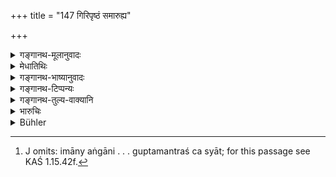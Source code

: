 +++
title = "147 गिरिपृष्ठं समारुह्य"

+++

<details><summary>गङ्गानथ-मूलानुवादः</summary>

Having ascended the top of a hill, or a house, and retiring into solitude,—or in a desolate forst he shall hold counsel, unobserved.—(147)
</details>

<details><summary>मेधातिथिः</summary>

मन्त्रदेशविधिः । **रहोगतः** विविक्ते निर्जने देशे स्थितः । **अविभावितः** अनुमानेनापि यथा न जना जानन्ति "दं वस्तु विद्यते" इति, तथा कुर्यात् । **निःशलाकम्** । शलाका इषीकाः । यत्र तृणम् अपि नास्ति, येन "न कश्चित् तिष्ठति" इति संभावनास्ति, तन् **निःशलाकम्** । इमान्य्[^१६३] अङ्गानि- कर्मणाम् आरम्भोपायः, पुरुषद्रव्यसंपत्, देशकालविभागः, विनिपातप्रतीकारः, कार्यसिद्धिर् इति । अथ वा प्रार्थनाकालं नातिपातयेत् तत्र दीर्घो मन्त्रः स्यात् । न तेषां ब्रूयात् गुप्तमन्त्रश् च स्यात् ॥। ७.१४७ ॥


[^१६३]:
     J omits: imāny aṅgāni . . . guptamantraś ca syāt; for this passage see KAŚ 1.15.42f.
</details>

<details><summary>गङ्गानथ-भाष्यानुवादः</summary>

This lays down the *place* where the council is to be held. ‘*Retiring into solitude*’— seated in a place where there are no men.

‘*Unobserved*’;—he shall arrange it so that men may not be able to infer that such and such a thing is going on there.

‘*Desolate*’, ‘*niśśalākam*’,—‘*śalakā*’ is *tall grass* hence the epithet means a place where even grass does not grow, and hence there is no possibility of any person going there.—(147)
</details>

<details><summary>गङ्गानथ-टिप्पन्यः</summary>

‘*Niḥśalāke*’—‘Free from grass or such other places of concealment.’ (Medhātithi, Govindarāja and Nandana);—‘solitary’ (Kullūka, Nārāyaṇa and Rāghavānanda).

This verse is quoted in *Parāśaramādhava* (Ācāra, p. 410);—in
*Vīramitrodaya* (Rājanīti, p. 159) as laying down the place for holding
the Council; it explains ‘*Niḥśalāke*’ as ‘solitary place;’—in
*Nṛsiṃhaprasāda* (Saṃskāra, p. 72b);—and in *Rājanītiratnākara* (p.
22a).
</details>

<details><summary>गङ्गानथ-तुल्य-वाक्यानि</summary>

**(verses 7.147-148)**

*Yājñavalkya* (1.313).—‘Kingship is based upon counsel; hence counsel
should be always so guarded as people may not know of it till it has borne fruit.’

*Agnipurāṇa* (Vīramitrodaya-Rājanīti, p. 308).—‘The king shall keep his
counsel well-guarded; since from unguarded counsel follow troubles; secret counsel is divulged by women and dishonoured persons.’

*Viṣṇudharmottara* (Vīramitrodaya-Rājanīti, p. 309).—‘The king should
always keep his counsel hidden; if he cannot keep it hidden he shall surely fall into trouble. That king alone has the whole earth under his power, whose acts are known only when they have been completed, and never when they have only been begun. Kingship is based upon counsel; hence counsel should be always kept well-guarded by kings.’

*Arthaśāstra* (p. 71).—‘The place for bolding counsel should be hidden,
from where no sound can escape and which shall not be visible even to birds. None should enter it unless permitted by the king.

*Arthaśāstra* (p. 73).—‘The followers of Parāśara have held that the
best way of obtaining advice and yet keeping the project secret is to place before the ministers not the actual project, but a hypothetical case somewhat similar to it.—This is denied by Piśuna on the ground that if questioned in regard to irrelevant issues, the councillors would offer opinions without due consideration and to blab about it; therefore the king shall hold counsel with only those councillors who may be known as experts in the matter under consideration.—This also is not right, says Kauṭilya; as in this case the number of councillors will have to be endless; the king shall therefore hold counsel only with three or four councillors. If only one were consulted he would talk without any restraint, and the right conclusion would not be arrived at;—if two only were consulted, there would be chances of collusion between them and the king might he placed in a difficult situation. These dangers would he avoided by consulting three or four men.’

*Kāmandaka* (11.72).—‘The king should hold counsel in a place on the
roof of his palace,—or in a forest, where there are no pillars, no windows and no nook or corner. He should also see that he is not watched by any one.’
</details>

<details><summary>भारुचिः</summary>

मन्त्र]पञ्चाङ्गं मन्त्र्येत् । तद् यथा कर्मणाम् आरम्भोपायः पुरुषद्रव्यसम्पद् देशकालविभागः विनिपातप्रतीकारः कार्यसिद्धिर् इति । तान् एकैकशः पृच्छेत् समस्तांश् च । हेतुभिः सर्वेषां मतिप्रविवेकं विद्यात् । अवाप्तार्थः कालं नातिपातयेन्, न च दीर्घमन्त्रः स्यात् । न च तेषां पक्षीयैर् मन्त्रं मन्त्रयेत् येषाम् अपकुर्यात् । गुप्तमन्त्रश् च स्यात् ॥ ७.१४७ ॥

_येन ।_
</details>

<details><summary>Bühler</summary>

147	Ascending the back of a hill or a terrace, (and) retiring (there) in a lonely place, or in a solitary forest, let him consult with them unobserved.
</details>
